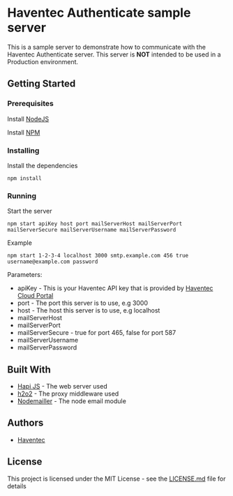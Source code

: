 # Haventec Authenticate sample server

This is a sample server to demonstrate how to communicate with the Haventec Authenticate server.
This server is **NOT** intended to be used in a Production environment.

## Getting Started

### Prerequisites

Install [NodeJS](https://nodejs.org)

Install [NPM](https://www.npmjs.com) 

### Installing

Install the dependencies
```
npm install
```

### Running

Start the server
```
npm start apiKey host port mailServerHost mailServerPort mailServerSecure mailServerUsername mailServerPassword
```

Example
```
npm start 1-2-3-4 localhost 3000 smtp.example.com 456 true username@example.com password

```
Parameters:

* apiKey - This is your Haventec API key that is provided by [Haventec Cloud Portal](https://cloudportal.haventec.com)
* port - The port this server is to use, e.g 3000
* host - The host this server is to use, e.g localhost
* mailServerHost
* mailServerPort
* mailServerSecure - true for port 465, false for port 587
* mailServerUsername
* mailServerPassword

## Built With

* [Hapi JS](https://hapijs.com/) - The web server used
* [h2o2](https://github.com/hapijs/h2o2) - The proxy middleware used
* [Nodemailler](https://nodemailer.com/about/) - The node email module

## Authors

* [Haventec](http://www.haventec.com/)

## License

This project is licensed under the MIT License - see the [LICENSE.md](LICENSE.md) file for details